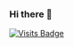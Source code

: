 ### Hi there 👋
[![Visits Badge](https://badges.pufler.dev/visits/Awhkrd/random-meal-idea-generator)](https://github.com/Awhkrd/random-meal-idea-generator)
<!--
**Awhkrd/Awhkrd** is a ✨ _special_ ✨ repository because its `README.md` (this file) appears on your GitHub profile.

Here are some ideas to get you started:

- 🔭 I’m currently working on ...
- 🌱 I’m currently learning ...
- 👯 I’m looking to collaborate on ...
- 🤔 I’m looking for help with ...
- 💬 Ask me about ...
- 📫 How to reach me: ...
- 😄 Pronouns: ...
- ⚡ Fun fact: ...
-->
